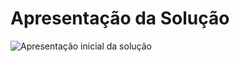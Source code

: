 # Apresentação da Solução

![Apresentação inicial da solução](https://drive.google.com/file/d/1hTaFqA6JDgBaBqlYhiPaL6C2OKhqWPdb/view?usp=sharing)
